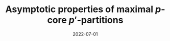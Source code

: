 ---
topic: Combinatorics
title: Asymptotic properties of maximal $p$-core $p'$-partitions
date: 2022-07-01
pub: Journal of Combinatorial Theory, Series A 193 (2023)
coauthors:
arxiv: 2207.03015
slides: uva-2022-pres.pdf
poster:
blog:
video:
series: research
pdf:
notes:
---